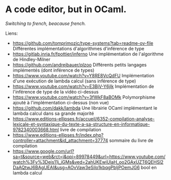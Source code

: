 # A code editor, but in OCaml.

*Switching to french, beacause french.*

Liens:
- https://github.com/tomprimozic/type-systems?tab=readme-ov-file Différentes implémentations d'algorithmes d'inférence de type
- https://gitlab.inria.fr/fpottier/inferno Une implémentation de l'algorithme de Hindley-Milner
- https://github.com/andrejbauer/plzoo Différents petits langages implémentés (dont inférence de types)
- https://www.youtube.com/watch?v=Y8RE8VcQdFU Implémentation d'une exécution de lambda calcul (sans inférence de type)
- https://www.youtube.com/watch?v=E3BjV-Y6jlk Implémentation de l'inférence de type de la vidéo ci-dessus
- https://www.youtube.com/watch?v=3fWkF8aBOMk Polymorphisme ajouté à l'implémentation ci-dessus (non vue)
- https://github.com/dakk/lambda Une librairie OCaml implémentant le lambda calcul dans sa grande majorité
- https://www.editions-ellipses.fr/accueil/6352-compilation-analyse-lexicale-et-syntaxique-du-texte-a-sa-structure-en-informatique-9782340003668.html livre de compilation
- https://www.editions-ellipses.fr/index.php?controller=attachment&id_attachment=37774  sommaire du livre de compilation
- https://www.google.com/url?sa=t&source=web&rct=j&opi=89978449&url=https://www.youtube.com/watch%3Fv%3Deis11j_iGMs&ved=2ahUKEwiUlaH_oo2GAxUZT6QEHSl2DaAQtwJ6BAgUEAI&usg=AOvVaw3eSilo1kbqgPbljPOemJG6 bool en lambda calcul
